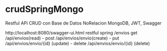 # crudSpringMongo
Restful APi CRUD con Base de Datos NoRelacion  MongoDB, JWT, Swagger

http://localhost:8080/swagger-ui.html restful spring /envios get /api/envios(read) - post /api/envios/envio(create) - put /api/envios/envio/{id} (update) - delete /api/envios/envio/{id} (delete)
